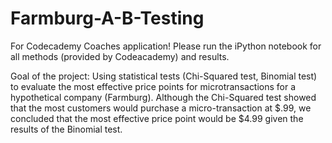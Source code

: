 # Farmburg-A-B-Testing
For Codecademy Coaches application! Please run the iPython notebook for all methods (provided by Codeacademy) and results.

Goal of the project: Using statistical tests (Chi-Squared test, Binomial test) to evaluate the most effective price points for microtransactions for a hypothetical company (Farmburg). Although the Chi-Squared test showed that the most customers would purchase a micro-transaction at $.99, we concluded that the most effective price point would be $4.99 given the results of the Binomial test.
